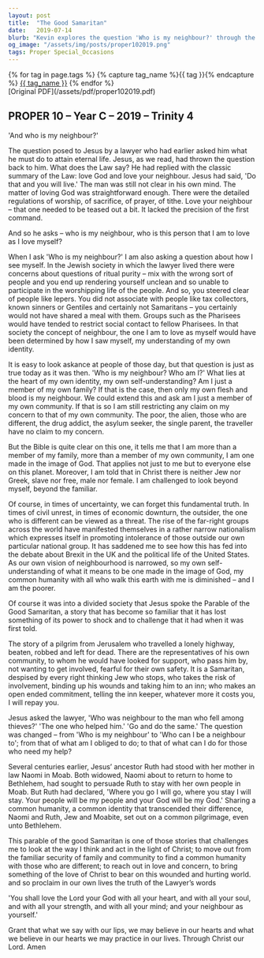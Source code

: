```yaml
---
layout: post
title:  "The Good Samaritan"
date:   2019-07-14
blurb: "Kevin explores the question 'Who is my neighbour?' through the lens of the Parable of the Good Samaritan. He challenges us to extend our understanding of neighbor beyond family and community to all humanity. The sermon calls for an embrace of a common humanity that transcends differences, urging us to act in love and concern, reflecting Christ's teachings in our lives."
og_image: "/assets/img/posts/proper102019.png"
tags: Proper Special_Occasions
---    
```

<div class="tag-pills">
  {% for tag in page.tags %}
    {% capture tag_name %}{{ tag }}{% endcapture %}
    <a href="{{ site.baseurl }}/tag/{{ tag_name | slugify }}" class="tag-pill">{{ tag_name }}</a>
  {% endfor %}
</div>
[Original PDF](/assets/pdf/proper102019.pdf)

## PROPER 10 – Year C – 2019 – Trinity 4

'And who is my neighbour?'

The question posed to Jesus by a lawyer who had earlier asked him what he must do to attain eternal life. Jesus, as we read, had thrown the question back to him. What does the Law say? He had replied with the classic summary of the Law: love God and love your neighbour. Jesus had said, 'Do that and you will live.' The man was still not clear in his own mind. The matter of loving God was straightforward enough. There were the detailed regulations of worship, of sacrifice, of prayer, of tithe. Love your neighbour – that one needed to be teased out a bit. It lacked the precision of the first command.

And so he asks – who is my neighbour, who is this person that I am to love as I love myself?

When I ask 'Who is my neighbour?' I am also asking a question about how I see myself. In the Jewish society in which the lawyer lived there were concerns about questions of ritual purity – mix with the wrong sort of people and you end up rendering yourself unclean and so unable to participate in the worshipping life of the people. And so, you steered clear of people like lepers. You did not associate with people like tax collectors, known sinners or Gentiles and certainly not Samaritans – you certainly would not have shared a meal with them. Groups such as the Pharisees would have tended to restrict social contact to fellow Pharisees. In that society the concept of neighbour, the one I am to love as myself would have been determined by how I saw myself, my understanding of my own identity.

It is easy to look askance at people of those day, but that question is just as true today as it was then. 'Who is my neighbour? Who am I?' What lies at the heart of my own identity, my own self-understanding? Am I just a member of my own family? If that is the case, then only my own flesh and blood is my neighbour. We could extend this and ask am I just a member of my own community. If that is so I am still restricting any claim on my concern to that of my own community. The poor, the alien, those who are different, the drug addict, the asylum seeker, the single parent, the traveller have no claim to my concern.

But the Bible is quite clear on this one, it tells me that I am more than a member of my family, more than a member of my own community, I am one made in the image of God. That applies not just to me but to everyone else on this planet. Moreover, I am told that in Christ there is neither Jew nor Greek, slave nor free, male nor female. I am challenged to look beyond myself, beyond the familiar.

Of course, in times of uncertainty, we can forget this fundamental truth. In times of civil unrest, in times of economic downturn, the outsider, the one who is different can be viewed as a threat. The rise of the far-right groups across the world have manifested themselves in a rather narrow nationalism which expresses itself in promoting intolerance of those outside our own particular national group. It has saddened me to see how this has fed into the debate about Brexit in the UK and the political life of the United States. As our own vision of neighbourhood is narrowed, so my own self-understanding of what it means to be one made in the image of God, my common humanity with all who walk this earth with me is diminished – and I am the poorer.

Of course it was into a divided society that Jesus spoke the Parable of the Good Samaritan, a story that has become so familiar that it has lost something of its power to shock and to challenge that it had when it was first told.

The story of a pilgrim from Jerusalem who travelled a lonely highway, beaten, robbed and left for dead. There are the representatives of his own community, to whom he would have looked for support, who pass him by, not wanting to get involved, fearful for their own safety. It is a Samaritan, despised by every right thinking Jew who stops, who takes the risk of involvement, binding up his wounds and taking him to an inn; who makes an open ended commitment, telling the inn keeper, whatever more it costs you, I will repay you.

Jesus asked the lawyer, 'Who was neighbour to the man who fell among thieves?' 'The one who helped him.' 'Go and do the same.' The question was changed – from 'Who is my neighbour' to 'Who can I be a neighbour to'; from that of what am I obliged to do; to that of what can I do for those who need my help?

Several centuries earlier, Jesus’ ancestor Ruth had stood with her mother in law Naomi in Moab. Both widowed, Naomi about to return to home to Bethlehem, had sought to persuade Ruth to stay with her own people in Moab. But Ruth had declared, 'Where you go I will go, where you stay I will stay. Your people will be my people and your God will be my God.' Sharing a common humanity, a common identity that transcended their difference, Naomi and Ruth, Jew and Moabite, set out on a common pilgrimage, even unto Bethlehem.

This parable of the good Samaritan is one of those stories that challenges me to look at the way I think and act in the light of Christ; to move out from the familiar security of family and community to find a common humanity with those who are different; to reach out in love and concern, to bring something of the love of Christ to bear on this wounded and hurting world. and so proclaim in our own lives the truth of the Lawyer’s words

'You shall love the Lord your God with all your heart, and with all your soul, and with all your strength, and with all your mind; and your neighbour as yourself.'

Grant that what we say with our lips, we may believe in our hearts and what we believe in our hearts we may practice in our lives. Through Christ our Lord. Amen
